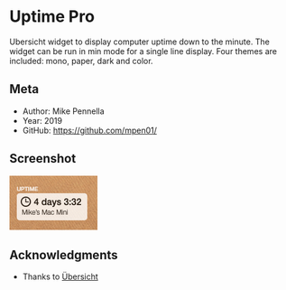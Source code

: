 # Uptime Pro
Ubersicht widget to display computer uptime down to the minute.  The widget can be run in min mode for a single line display.  Four themes are included: mono, paper, dark and color.  

## Meta

- Author: Mike Pennella
- Year: 2019
- GitHub: https://github.com/mpen01/

## Screenshot

![alt text](https://github.com/mpen01/uptime-pro/blob/master/screenshot.png "OS Version Screenshot")

## Acknowledgments

- Thanks to [Übersicht](http://github.com/felixhageloh/uebersicht/)
